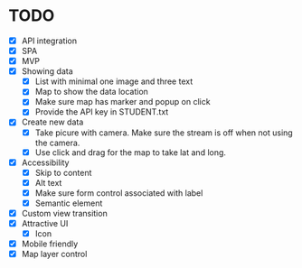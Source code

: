 # TODO

- [x] API integration
- [x] SPA
- [x] MVP
- [x] Showing data
  - [x] List with minimal one image and three text
  - [x] Map to show the data location
  - [x] Make sure map has marker and popup on click
  - [x] Provide the API key in STUDENT.txt
- [x] Create new data
  - [x] Take picure with camera. Make sure the stream is off when not using the camera.
  - [x] Use click and drag for the map to take lat and long.
- [x] Accessibility
  - [x] Skip to content
  - [x] Alt text
  - [x] Make sure form control associated with label
  - [x] Semantic element
- [x] Custom view transition
- [x] Attractive UI
  - [x] Icon
- [x] Mobile friendly
- [x] Map layer control
